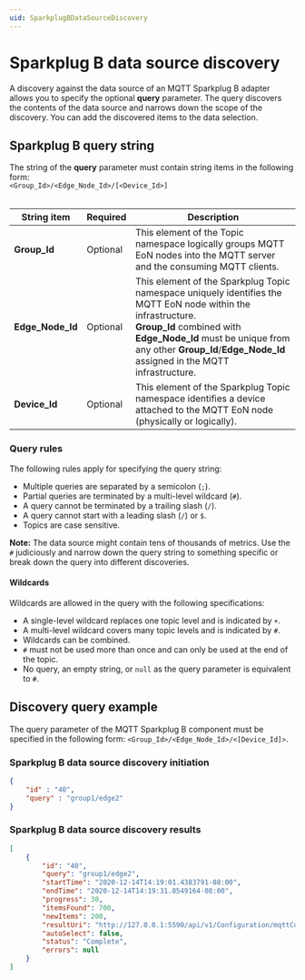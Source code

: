 ```yaml
---
uid: SparkplugBDataSourceDiscovery
---
```


# Sparkplug B data source discovery

A discovery against the data source of an MQTT Sparkplug B adapter allows you to specify the optional **query** parameter. The query discovers the contents of the data source and narrows down the scope of the discovery. You can add the discovered items to the data selection.

## Sparkplug B query string

The string of the **query** parameter must contain string items in the following form: <br>`<Group_Id>/<Edge_Node_Id>/[<Device_Id>]`<br><br>

| String item      | Required | Description |
|------------------|----------|-------------|
| **Group_Id**     | Optional | This element of the Topic namespace logically groups MQTT EoN nodes into the MQTT server and the consuming MQTT clients.
| **Edge_Node_Id** | Optional | This element of the Sparkplug Topic namespace uniquely identifies the MQTT EoN node within the infrastructure.<br>**Group_Id** combined with **Edge_Node_Id** must be unique from any other **Group_Id**/**Edge_Node_Id** assigned in the MQTT infrastructure.
| **Device_Id**    | Optional | This element of the Sparkplug Topic namespace identifies a device attached to the MQTT EoN node (physically or logically).

### Query rules

The following rules apply for specifying the query string:

- Multiple queries are separated by a semicolon (`;`).
- Partial queries are terminated by a multi-level wildcard (`#`).
- A query cannot be terminated by a trailing slash (`/`).
- A query cannot start with a leading slash (`/`) or `$`.
- Topics are case sensitive.

**Note:** The data source might contain tens of thousands of metrics. Use the `#` judiciously and narrow down the query string to something specific or break down the query into different discoveries.

#### Wildcards

Wildcards are allowed in the query with the following specifications:

- A single-level wildcard replaces one topic level and is indicated by `+`.
- A multi-level wildcard covers many topic levels and is indicated by `#`.
- Wildcards can be combined.
- `#` must not be used more than once and can only be used at the end of the topic.
- No query, an empty string, or `null` as the query parameter is equivalent to `#`.

## Discovery query example

The query parameter of the MQTT Sparkplug B component must be specified in the following form:
`<Group_Id>/<Edge_Node_Id>/<[Device_Id]>`.

### Sparkplug B data source discovery initiation

```json
{
	"id" : "40",
	"query" : "group1/edge2"
}
```

### Sparkplug B data source discovery results

```json
[
    {
	    "id": "40",
	    "query": "group1/edge2",
	    "startTime": "2020-12-14T14:19:01.4383791-08:00",
	    "endTime": "2020-12-14T14:19:31.8549164-08:00",
	    "progress": 30,
	    "itemsFound": 700,
	    "newItems": 200,
	    "resultUri": "http://127.0.0.1:5590/api/v1/Configuration/mqttComponentId/Discoveries/40/result",
	    "autoSelect": false,
	    "status": "Complete",
	    "errors": null
	}
]
```
